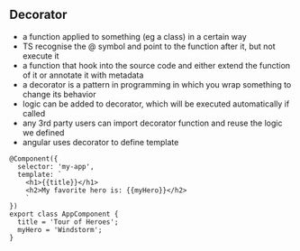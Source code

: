 ## Decorator

- a function applied to something (eg a class) in a certain way
- TS recognise the @ symbol and point to the function after it, but not execute it
- a function that hook into the source code and either extend the function of it or annotate it with metadata
- a decorator is a pattern in programming in which you wrap something to change its behavior
- logic can be added to decorator, which will be executed automatically if called
- any 3rd party users can import decorator function and reuse the logic we defined
- angular uses decorator to define template

```
@Component({
  selector: 'my-app',
  template: `
    <h1>{{title}}</h1>
    <h2>My favorite hero is: {{myHero}}</h2>
    `
})
export class AppComponent {
  title = 'Tour of Heroes';
  myHero = 'Windstorm';
}
```

